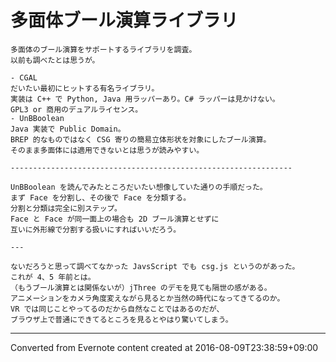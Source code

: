 # 多面体ブール演算ライブラリ
```
多面体のブール演算をサポートするライブラリを調査。
以前も調べたとは思うが。

- CGAL
だいたい最初にヒットする有名ライブラリ。
実装は C++ で Python, Java 用ラッパーあり。C# ラッパーは見かけない。
GPL3 or 商用のデュアルライセンス。
- UnBBoolean
Java 実装で Public Domain。
BREP 的なものではなく CSG 寄りの簡易立体形状を対象にしたブール演算。
そのまま多面体には適用できないとは思うが読みやすい。

---------------------------------------------------------------

UnBBoolean を読んでみたところだいたい想像していた通りの手順だった。
まず Face を分割し、その後で Face を分類する。
分割と分類は完全に別ステップ。
Face と Face が同一面上の場合も 2D ブール演算とせずに
互いに外形線で分割する扱いにすればいいだろう。

---

ないだろうと思って調べてなかった JavsScript でも csg.js というのがあった。
これが 4、5 年前とは。
（もうブール演算とは関係ないが）jThree のデモを見ても隔世の感がある。
アニメーションをカメラ角度変えながら見るとか当然の時代になってきてるのか。
VR では同じことやってるのだから自然なことではあるのだが、
ブラウザ上で普通にできてるところを見るとやはり驚いてしまう。
```

------------------------------------------------------------------------

Converted from Evernote content created at 2016-08-09T23:38:59+09:00
